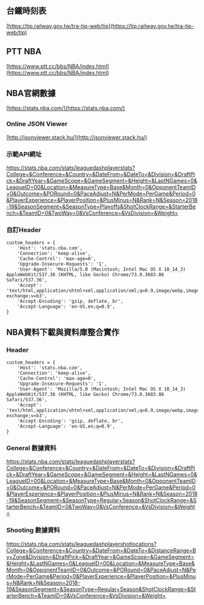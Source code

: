## 台鐵時刻表

[https://tip.railway.gov.tw/tra-tip-web/tip](https://tip.railway.gov.tw/tra-tip-web/tip)

## PTT NBA

[https://www.ptt.cc/bbs/NBA/index.html](https://www.ptt.cc/bbs/NBA/index.html)

## NBA官網數據

[https://stats.nba.com/](https://stats.nba.com/)

### Online JSON Viewer
[http://jsonviewer.stack.hu/](http://jsonviewer.stack.hu/)

### 示範API網址
https://stats.nba.com/stats/leaguedashplayerstats?College=&Conference=&Country=&DateFrom=&DateTo=&Division=&DraftPick=&DraftYear=&GameScope=&GameSegment=&Height=&LastNGames=0&LeagueID=00&Location=&MeasureType=Base&Month=0&OpponentTeamID=0&Outcome=&PORound=0&PaceAdjust=N&PerMode=PerGame&Period=0&PlayerExperience=&PlayerPosition=&PlusMinus=N&Rank=N&Season=2018-19&SeasonSegment=&SeasonType=Playoffs&ShotClockRange=&StarterBench=&TeamID=0&TwoWay=0&VsConference=&VsDivision=&Weight=

### 自訂Header
    custom_headers = {
        'Host': 'stats.nba.com',
        'Connection': 'keep-alive',
        'Cache-Control': 'max-age=0',
        'Upgrade-Insecure-Requests': '1',
        'User-Agent': 'Mozilla/5.0 (Macintosh; Intel Mac OS X 10_14_3) AppleWebKit/537.36 (KHTML, like Gecko) Chrome/73.0.3683.86 Safari/537.36',
        'Accept': 'text/html,application/xhtml+xml,application/xml;q=0.9,image/webp,image/apng,*/*;q=0.8,application/signed-exchange;v=b3',
        'Accept-Encoding': 'gzip, deflate, br',
        'Accept-Language': 'en-US,en;q=0.9',
    }



## NBA資料下載與資料庫整合實作

### Header
    custom_headers = {
        'Host': 'stats.nba.com',
        'Connection': 'keep-alive',
        'Cache-Control': 'max-age=0',
        'Upgrade-Insecure-Requests': '1',
        'User-Agent': 'Mozilla/5.0 (Macintosh; Intel Mac OS X 10_14_3) AppleWebKit/537.36 (KHTML, like Gecko) Chrome/73.0.3683.86 Safari/537.36',
        'Accept': 'text/html,application/xhtml+xml,application/xml;q=0.9,image/webp,image/apng,*/*;q=0.8,application/signed-exchange;v=b3',
        'Accept-Encoding': 'gzip, deflate, br',
        'Accept-Language': 'en-US,en;q=0.9',
    }

### General 數據資料
https://stats.nba.com/stats/leaguedashplayerstats?College=&Conference=&Country=&DateFrom=&DateTo=&Division=&DraftPick=&DraftYear=&GameScope=&GameSegment=&Height=&LastNGames=0&LeagueID=00&Location=&MeasureType=Base&Month=0&OpponentTeamID=0&Outcome=&PORound=0&PaceAdjust=N&PerMode=PerGame&Period=0&PlayerExperience=&PlayerPosition=&PlusMinus=N&Rank=N&Season=2018-19&SeasonSegment=&SeasonType=Regular+Season&ShotClockRange=&StarterBench=&TeamID=0&TwoWay=0&VsConference=&VsDivision=&Weight=

### Shooting 數據資料
https://stats.nba.com/stats/leaguedashplayershotlocations?College=&Conference=&Country=&DateFrom=&DateTo=&DistanceRange=By+Zone&Division=&DraftPick=&DraftYear=&GameScope=&GameSegment=&Height=&LastNGames=0&LeagueID=00&Location=&MeasureType=Base&Month=0&OpponentTeamID=0&Outcome=&PORound=0&PaceAdjust=N&PerMode=PerGame&Period=0&PlayerExperience=&PlayerPosition=&PlusMinus=N&Rank=N&Season=2018-19&SeasonSegment=&SeasonType=Regular+Season&ShotClockRange=&StarterBench=&TeamID=0&VsConference=&VsDivision=&Weight=